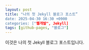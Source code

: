 ```yaml
---
layout: post
title: "나의 첫 Jekyll 블로그 포스트”
date: 2025-04-30 16:30 +0900
categories: ["웹개발", Jekyll]
tags: [github-pages, "블로그"]
---
```

이것은 나의 첫 Jekyll 블로그 포스트입니다. 
